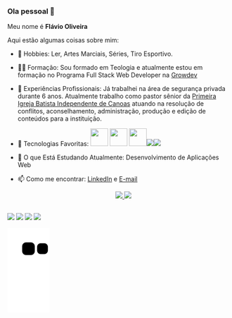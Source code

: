 ### Ola pessoal 👋
<p>Meu nome é <strong>Flávio Oliveira</strong><p>


Aqui estão algumas coisas sobre mim:

- 🔭 Hobbies: Ler, Artes Marciais, Séries, Tiro Esportivo.
- 👨‍🎓 Formação: Sou formado em Teologia e atualmente estou em formação no Programa Full Stack Web Developer na  <a href="https://www.growdev.com.br">Growdev</a>
- 👯 Experiências Profissionais: Já trabalhei na área de segurança privada durante 6 anos. Atualmente trabalho como pastor sênior da <a href="https://www.pibicanoas.com.br">Primeira Igreja Batista Independente de Canoas</a> atuando na resolução de conflitos, aconselhamento, administração, produção e edição de conteúdos para a instituição.
- 🤔 Tecnologias Favoritas: <img src="https://cdn.jsdelivr.net/gh/devicons/devicon/icons/css3/css3-original-wordmark.svg" height="40" width="40"/> <img src="https://cdn.jsdelivr.net/gh/devicons/devicon/icons/javascript/javascript-original.svg" height="40" width="40"/> <img src="https://cdn.jsdelivr.net/gh/devicons/devicon/icons/html5/html5-original-wordmark.svg" height="40" width="40"/><img src="https://cdn.jsdelivr.net/gh/devicons/devicon/icons/bootstrap/bootstrap-original-wordmark.svg" /><img src="https://cdn.jsdelivr.net/gh/devicons/devicon/icons/react/react-original-wordmark.svg" />
- 💬 O que Está Estudando Atualmente: Desenvolvimento de Aplicações Web
- 📫 Como me encontrar: <a href="https://www.linkedin.com/in/flavio-de-paula-oliveira-17258722a/">LinkedIn</a> e <a href="mailto:dev.flavio84@gmail.com"> E-mail</a>

 
  <div align="center">
  <a href="https://github.com/flavio198">
  <img height="180em" src="https://github-readme-stats.vercel.app/api?username=flavio198&show_icons=true&theme=midnight-purple&include_all_commits=true&count_private=true"/>
  <img height="180em" src="https://github-readme-stats.vercel.app/api/top-langs/?username=flavio198&layout=compact&langs_count=7&theme=midnight-purple"/>
</div>
    
##
  
<div> 
  <a href="https://wa.me/5551981061122?text=Se desejar, faça contato via WhatsApp" target="_blank"><img src="https://img.shields.io/badge/WhatsApp-25D366?style=for-the-badge&logo=whatsapp&logoColor=white" target="_blank"></a>
  <a href="https://www.instagram.com/dev.flavio84/" target="_blank"><img src="https://img.shields.io/badge/-Instagram-%23E4405F?style=for-the-badge&logo=instagram&logoColor=white" target="_blank"></a>
  <a href = "mailto:dev.flavio84@gmail.com"><img src="https://img.shields.io/badge/-outlook-%23333?style=for-the-badge&logo=microsoft&logoColor=white" target="_blank"></a>
  <a href="https://www.linkedin.com/in/flavio-de-paula-oliveira-17258722a/" target="_blank"><img src="https://img.shields.io/badge/-LinkedIn-%230077B5?style=for-the-badge&logo=linkedin&logoColor=white" target="_blank"></a>
  
  ![Snake animation](https://github.com/flavio198/flavio198/blob/output/github-contribution-grid-snake.svg)
</div>

